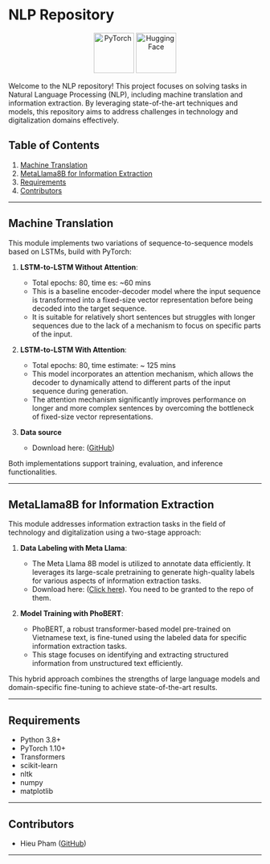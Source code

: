 # NLP Repository

<div align="center">
  <img src="https://pytorch.org/assets/images/pytorch-logo.png" alt="PyTorch" width="80" height="80" />
  <img src="https://huggingface.co/front/assets/huggingface_logo-noborder.svg" alt="Hugging Face" width="80" height="80" />
</div>

Welcome to the NLP repository! This project focuses on solving tasks in Natural Language Processing (NLP), including machine translation and information extraction. By leveraging state-of-the-art techniques and models, this repository aims to address challenges in technology and digitalization domains effectively.

## Table of Contents

1. [Machine Translation](#machine-translation)
2. [MetaLlama8B for Information Extraction](#metallama8b-for-information-extraction)
3. [Requirements](#requirements)
4. [Contributors](#contributors)

---

## Machine Translation

This module implements two variations of sequence-to-sequence models based on LSTMs, build with PyTorch:

1. **LSTM-to-LSTM Without Attention**:
   - Total epochs: 80, time es: ~60 mins
   - This is a baseline encoder-decoder model where the input sequence is transformed into a fixed-size vector representation before being decoded into the target sequence.
   - It is suitable for relatively short sentences but struggles with longer sequences due to the lack of a mechanism to focus on specific parts of the input.

3. **LSTM-to-LSTM With Attention**:
   - Total epochs: 80, time estimate: ~ 125 mins
   - This model incorporates an attention mechanism, which allows the decoder to dynamically attend to different parts of the input sequence during generation.
   - The attention mechanism significantly improves performance on longer and more complex sentences by overcoming the bottleneck of fixed-size vector representations.

5. **Data source**
   - Download here: ([GitHub](https://github.com/ccr-cheng/English-to-Vietnamese-NMT-Model/tree/master/en_vi)) 
  
Both implementations support training, evaluation, and inference functionalities.

---

## MetaLlama8B for Information Extraction

This module addresses information extraction tasks in the field of technology and digitalization using a two-stage approach:

1. **Data Labeling with Meta Llama**:
   - The Meta Llama 8B model is utilized to annotate data efficiently. It leverages its large-scale pretraining to generate high-quality labels for various aspects of information extraction tasks.
   - Download here: ([Click here](https://replicate.com/meta/meta-llama-3-8b-instruct/api)). You need to be granted to the repo of them.

2. **Model Training with PhoBERT**:
   - PhoBERT, a robust transformer-based model pre-trained on Vietnamese text, is fine-tuned using the labeled data for specific information extraction tasks.
   - This stage focuses on identifying and extracting structured information from unstructured text efficiently.

This hybrid approach combines the strengths of large language models and domain-specific fine-tuning to achieve state-of-the-art results.

---

## Requirements

- Python 3.8+
- PyTorch 1.10+
- Transformers
- scikit-learn
- nltk
- numpy
- matplotlib

---

## Contributors

- Hieu Pham ([GitHub](https://github.com/HieuPham-origin))

---
